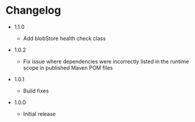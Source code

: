 # Changelog

*   1.1.0
    *   Add blobStore health check class

*   1.0.2
    *   Fix issue where dependencies were incorrectly listed in the runtime scope in published Maven POM files

*   1.0.1
    *   Build fixes

*   1.0.0
    *   Initial release
